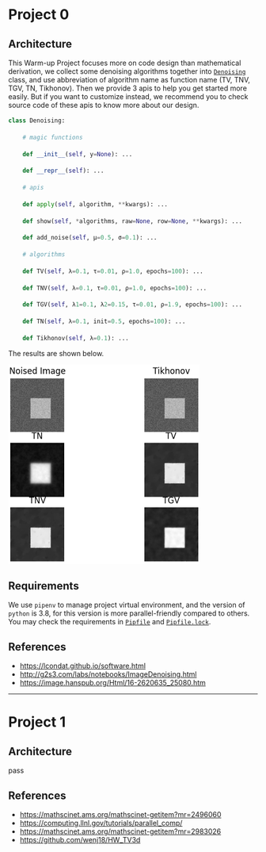 # Project 0
## Architecture
This Warm-up Project focuses more on code design than mathematical derivation, we collect some denoising algorithms together into [`Denoising`](0/model.py) class, and use abbreviation of algorithm name as function name (TV, TNV, TGV, TN, Tikhonov). Then we provide 3 apis to help you get started more easily. But if you want to customize instead, we recommend you to check source code of these apis to know more about our design.

```python
class Denoising:

    # magic functions

    def __init__(self, y=None): ...

    def __repr__(self): ...

    # apis

    def apply(self, algorithm, **kwargs): ...

    def show(self, *algorithms, raw=None, row=None, **kwargs): ...

    def add_noise(self, μ=0.5, σ=0.1): ...

    # algorithms

    def TV(self, λ=0.1, τ=0.01, ρ=1.0, epochs=100): ...

    def TNV(self, λ=0.1, τ=0.01, ρ=1.0, epochs=100): ...

    def TGV(self, λ1=0.1, λ2=0.15, τ=0.01, ρ=1.9, epochs=100): ...

    def TN(self, λ=0.1, init=0.5, epochs=100): ...

    def Tikhonov(self, λ=0.1): ...
```

The results are shown below.

![](0/result.png)


## Requirements
We use `pipenv` to manage project virtual environment, and the version of `python` is 3.8, for this version is more parallel-friendly compared to others. You may check the requirements in [`Pipfile`](Pipfile) and [`Pipfile.lock`](Pipfile.lock).


## References
- https://lcondat.github.io/software.html
- http://g2s3.com/labs/notebooks/ImageDenoising.html
- https://image.hanspub.org/Html/16-2620635_25080.htm



- - -



# Project 1
## Architecture
pass


## References
- https://mathscinet.ams.org/mathscinet-getitem?mr=2496060
- https://computing.llnl.gov/tutorials/parallel_comp/
- https://mathscinet.ams.org/mathscinet-getitem?mr=2983026
- https://github.com/wenj18/HW_TV3d

